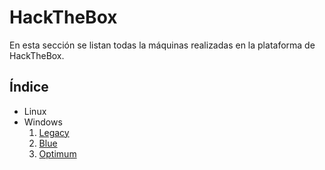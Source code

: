 # HackTheBox

En esta sección se listan todas la máquinas realizadas en la plataforma de HackTheBox.

## **Índice**
* Linux
* Windows
    1. [Legacy](./Legacy)
    2. [Blue](./Blue)
    3. [Optimum](./Optimum)






